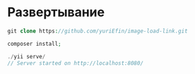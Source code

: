 # Развертывание 

```php
git clone https://github.com/yuriEfin/image-load-link.git

composer install;

./yii serve/
// Server started on http://localhost:8080/

```